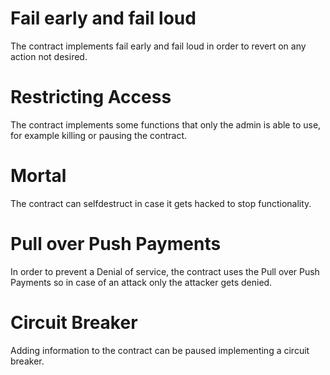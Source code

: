 # Fail early and fail loud

The contract implements fail early and fail loud in order to revert on any action not desired.

# Restricting Access

The contract implements some functions that only the admin is able to use, for example killing or pausing the contract.

# Mortal

The contract can selfdestruct in case it gets hacked to stop functionality.

# Pull over Push Payments

In order to prevent a Denial of service, the contract uses the Pull over Push Payments so in case of an attack only the attacker gets denied.

# Circuit Breaker

Adding information to the contract can be paused implementing a circuit breaker.